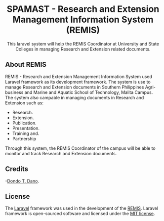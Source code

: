 <h1 align="center">SPAMAST - Research and Extension Management Information 
System (REMIS)</h1>
<p align="center">This laravel system will help the REMIS Coordinator at University and State Colleges in managing Research and Extension related documents.</p>
 
## About REMIS

REMIS - Research and Extension Management Information System used Laravel framework as its development framework. The system is use to manage Research and Extension documents 
in Southern Philippines Agri-business and Marine and Aquatic School of Technology, Malita Campus.
The system also campable in managing documents in Research and Extension such as:

- Research.
- Extension.
- Publication.
- Presentation.
- Training and.
- Partnership

Through this system, the REMIS Coordinator of the campus will be able to monitor and track 
Research and Extension documents.


## Credits
-[Dondo T. Dano](https://github.com/dondodano).


## License
The [Laravel](https://laravel.com) framework was used in the development of the 
[REMIS](https://www.remis.dpanel.site). Laravel framework is open-sourced software and licensed under the [MIT license](https://opensource.org/licenses/MIT).
